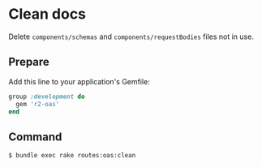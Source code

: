 # Clean docs

Delete `components/schemas` and `components/requestBodies` files not in use.

## Prepare

Add this line to your application's Gemfile:

```ruby
group :development do
  gem 'r2-oas'
end
```

## Command

```bash
$ bundle exec rake routes:oas:clean
```
